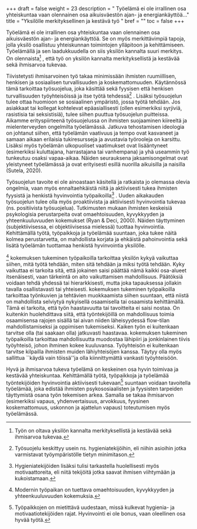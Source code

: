 +++
draft = false
weight = 23
description = " Työelämä ei ole irrallinen osa yhteiskuntaa vaan olennainen osa aikuisväestön ajan- ja energiankäyttöä..."
title = "Yksilölle merkityksellinen ja kestävä työ "
bref = ""
toc = false
+++



Työelämä ei ole irrallinen osa yhteiskuntaa vaan olennainen osa
aikuisväestön ajan- ja energiankäyttöä. Se on myös merkittävimpiä
tapoja, jolla yksilö osallistuu yhteiskunnan toimintojen ylläpitoon ja
kehittämiseen. Työelämällä ja sen laadukkuudella on siis yksilön
kannalta suuri merkitys. On olennaista[^1]
, että työ on yksilön kannalta
merkityksellistä ja kestävää sekä ihmisarvoa tukevaa.

Tiivistetysti ihmisarvoinen työ takaa minimissään ihmisten ruumiillisen,
henkisen ja sosiaalisen turvallisuuden ja koskemattomuuden. Käytännössä
tämä tarkoittaa työsuojelua, joka käsittää sekä fyysisen että henkisen
turvallisuuden työyhteisöissä ja itse työtä tehdessä[^2]
. Lisäksi
työsuojelun tulee ottaa huomioon se sosiaalinen ympäristö, jossa työtä
tehdään. Jos asiakkaat tai kollegat kohtelevat epäasiallisesti (ollen
esimerkiksi syrjiviä, rasistisia tai seksistisiä), tulee siihen puuttua
työsuojelun puitteissa. Aikamme erityspiirteenä työsuojelussa on
ihmisten suojaaminen kiireeltä ja mielenterveyden ongelmilta
työelämässä. Jatkuva tehostamisen ideologia on johtanut siihen, että
työelämän vaativuus ja tempo ovat kasvaneet ja samaan aikaan erilaisia
tukiresursseja ja avustavia työrooleja on karsittu. Lisäksi myös
työelämän ulkopuoliset vaatimukset ovat lisääntyneet (esimerkiksi
kuluttajana, harrastajana tai vanhempana) ja yhä useammin työ tunkeutuu
osaksi vapaa-aikaa. Näiden seurauksena jaksamisongelmat ovat yleistyneet
työelämässä ja ovat erityisesti esillä nuorilla aikuisilla ja naisilla
(Sutela, 2020).

Työsuojelun tavoite ei ole ainoastaan käsitellä ja ratkaista jo olemassa
olevia ongelmia, vaan myös ennaltaehkäistä niitä ja aktiivisesti tukea
ihmisten fyysistä ja henkistä hyvinvointia työpaikoilla[^3]
. Uuden
aikakauden työsuojelun tulee olla myös proaktiivista ja aktiivisesti
hyvinvointia tukevaa (ns. positiivista työsuojelua). Tutkimusten mukaan
ihmisten keskeisiä psykologisia perustarpeita ovat omaehtoisuuden,
kyvykkyyden ja yhteenkuuluvuuden kokemukset (Ryan 
\&
 Deci, 2000). Näiden
täyttyminen (subjektiivisessa, ei objektiivisessa mielessä) tuottaa
hyvinvointia. Kehittämällä työtä, työpaikkoja ja työelämää suuntaan,
joka tukee näitä kolmea perustarvetta, on mahdollista korjata ja
ehkäistä pahoinvointia sekä lisätä työelämän tuottamaa henkistä
hyvinvointia yksilölle.

[^4]
 kokemuksen tukeminen työpaikoilla tarkoittaa
yksilön kykyä vaikuttaa siihen, mitä työtä tehdään, miten sitä tehdään
ja miksi työtä tehdään. Kyky vaikuttaa ei tarkoita sitä, että jokainen
saisi päättää nämä kaikki osa-alueet itsenäisesti, vaan tärkeintä on
aito vaikuttamisen mahdollisuus. Päätöksiä voidaan tehdä yhdessä tai
hierarkkisesti, mutta joka tapauksessa jollakin tavalla osallistavasti
tai yhteisesti. 
kokemuksen tukeminen työpaikoilla
tarkoittaa työnkuvien ja tehtävien muokkaamista siihen suuntaan, että
niistä on mahdollista selviytyä nykyisellä osaamisella tai osaamista
kehittämällä. Tämä ei tarkoita, että työn haastavuutta tai tavoitteita
ei saisi nostaa. On kuitenkin huolehdittava siitä, että työntekijöillä
on mahdollisuus toimia osaamisensa rajojen sisällä tai aivan niiden
läheisyydessä flow-tilan mahdollistamiseksi ja oppimisen tukemiseksi.
Kaiken työn ei kuitenkaan tarvitse olla (tai saakaan olla) jatkuvasti
haastavaa. 
kokemuksen tukeminen työpaikoilla
tarkoittaa mahdollisuutta muodostaa lähipiiri ja jonkinlainen tiivis
työyhteisö, johon ihminen kokee kuuluvansa. Työyhteisön ei kuitenkaan
tarvitse kilpailla ihmisten muiden lähiyhteisöjen kanssa. Täytyy olla
myös sallittua ``käydä vain töissä''ja olla kiinnittymättä vankasti
työyhteisöön.

Hyvä ja ihmisarvoa tukeva työelämä on keskeinen osa hyvin toimivaa ja
kestävää yhteiskuntaa. Kehittämällä työtä, työpaikkoja ja työelämää
työntekijöiden hyvinvointia aktiivisesti tukevaan[^5]
 suuntaan voidaan
tavoitella työelämää, joka edistää ihmisten psykososiaalisten ja
fyysisten tarpeiden täyttymistä osana työn tekemisen arkea. Samalla se
takaa ihmisarvon (esimerkiksi vapaus, yhdenvertaisuus, arvokkuus,
fyysinen koskemattomuus, uskonnon ja ajattelun vapaus) toteutumisen myös
työelämässä.

[^1]: Työn on oltava yksilön kannalta merkityksellistä ja kestävää sekä ihmisarvoa tukevaa.
[^2]: Työsuojelu keskittyy usein ns. hygieniatekijöihin, eli niihin asioihin jotka varmistavat työympäristölle tietyn minimitason.
[^3]: Hygieniatekijöiden lisäksi tulisi tarkastella huolellisesti myös motivaattoreita, eli niitä tekijöitä jotka saavat ihmisen viihtymään ja kukoistamaan.
[^4]: Modernin työpaikan on tuettava omaehtoisuuden, kyvykkyyden ja yhteenkuuluvuuden kokemuksia.
[^5]: Työpaikkojen on mietittävä uudestaan, missä kulkevat hygienia- ja motivaatiotekijöiden rajat. Hyvinvointi ei ole bonus, vaan oleellinen osa hyvää työtä.
